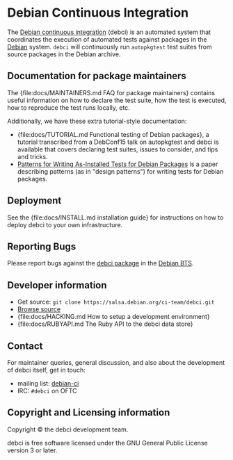 # Debian Continuous Integration

The [Debian continuous integration](..) (debci) is an automated system that
coordinates the execution of automated tests against packages in the
[Debian](https://www.debian.org/) system. `debci` will continuously run
`autopkgtest` test suites from source packages in the Debian archive.

## Documentation for package maintainers

The {file:docs/MAINTAINERS.md FAQ for package maintainers} contains useful
information on how to declare the test suite, how the test is executed,
how to reproduce the test runs locally, etc.

Additionally, we have these extra tutorial-style documentation:

* {file:docs/TUTORIAL.md Functional testing of Debian packages}, a tutorial
  transcribed from a DebConf15 talk on autopkgtest and debci is available that
  covers declaring test suites, issues to consider, and tips and tricks.
* [Patterns for Writing As-Installed Tests for Debian Packages](https://deb.li/pattestdeb)
  is a paper describing patterns (as in "design patterns") for writing tests
  for Debian packages.

## Deployment

See the {file:docs/INSTALL.md installation guide} for instructions on how to
deploy debci to your own infrastructure.

## Reporting Bugs

Please report bugs against the [debci package](https://bugs.debian.org/debci)
in the [Debian BTS](https://bugs.debian.org/).

## Developer information

* Get source: `git clone https://salsa.debian.org/ci-team/debci.git`
* [Browse source](https://salsa.debian.org/ci-team/debci)
* {file:docs/HACKING.md How to setup a development environment}
* {file:docs/RUBYAPI.md The Ruby API to the debci data store}

## Contact

For maintainer queries, general discussion, and also about the development of
debci itself, get in touch:

* mailing list: [debian-ci](https://lists.debian.org/debian-ci)
* IRC: `#debci` on OFTC

## Copyright and Licensing information

Copyright © the debci development team.

debci is free software licensed under the GNU General Public License version 3
or later.
